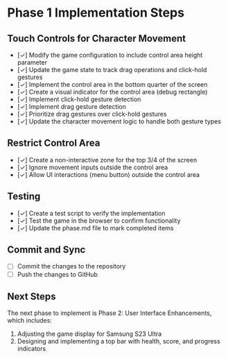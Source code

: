 # Phase 1 Implementation Steps

## Touch Controls for Character Movement

- [✓] Modify the game configuration to include control area height parameter
- [✓] Update the game state to track drag operations and click-hold gestures
- [✓] Implement the control area in the bottom quarter of the screen
- [✓] Create a visual indicator for the control area (debug rectangle)
- [✓] Implement click-hold gesture detection
- [✓] Implement drag gesture detection
- [✓] Prioritize drag gestures over click-hold gestures
- [✓] Update the character movement logic to handle both gesture types

## Restrict Control Area

- [✓] Create a non-interactive zone for the top 3/4 of the screen
- [✓] Ignore movement inputs outside the control area
- [✓] Allow UI interactions (menu button) outside the control area

## Testing

- [✓] Create a test script to verify the implementation
- [✓] Test the game in the browser to confirm functionality
- [✓] Update the phase.md file to mark completed items

## Commit and Sync

- [ ] Commit the changes to the repository
- [ ] Push the changes to GitHub

## Next Steps

The next phase to implement is Phase 2: User Interface Enhancements, which includes:

1. Adjusting the game display for Samsung S23 Ultra
2. Designing and implementing a top bar with health, score, and progress indicators
